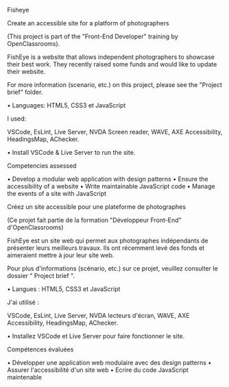 Fisheye

Create an accessible site for a platform of photographers

(This project is part of the "Front-End Developer" training by OpenClassrooms).

FishEye is a website that allows independent photographers to showcase their best work. They recently raised some funds and would like to update their website.

For more information (scenario, etc.) on this project, please see the "Project brief" folder.

•	Languages: HTML5, CSS3 et JavaScript

I used:

VSCode, EsLint, Live Server, NVDA Screen reader, WAVE, AXE Accessibility, HeadingsMap, AChecker.

•	Install VSCode & Live Server to run the site.

Competencies assessed

•	Develop a modular web application with design patterns
•	Ensure the accessibility of a website
•	Write maintainable JavaScript code
•	Manage the events of a site with JavaScript



Créez un site accessible pour une plateforme de photographes

(Ce projet fait partie de la formation "Développeur Front-End" d'OpenClassrooms)

FishEye est un site web qui permet aux photographes indépendants de présenter leurs meilleurs travaux. Ils ont récemment levé des fonds et aimeraient mettre à jour leur site web.

Pour plus d'informations (scénario, etc.) sur ce projet, veuillez consulter le dossier " Project brief ".

•	Langues : HTML5, CSS3 et JavaScript

J'ai utilisé :

VSCode, EsLint, Live Server, NVDA lecteurs d'écran, WAVE, AXE Accessibility, HeadingsMap, AChecker.

•	Installez VSCode et Live Server pour faire fonctionner le site.

Compétences évaluées

•	Développer une application web modulaire avec des design patterns
•	Assurer l'accessibilité d'un site web
•	Ecrire du code JavaScript maintenable
